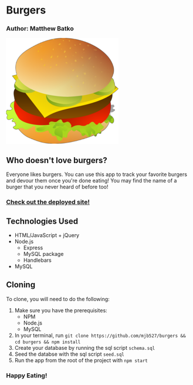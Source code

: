 # Burgers

### Author: Matthew Batko

![Eat-Da-Burger](https://raw.githubusercontent.com/mjb527/burgers/master/public/assets/img/burger.png "Eat-Da-Burger")

## Who doesn't love burgers?

Everyone likes burgers. You can use this app to track your favorite burgers and devour them once you're done eating! You may find the name of a burger that you never heard of before too!

### [Check out the deployed site!](https://eat-da-burger-mattb.herokuapp.com/)

## Technologies Used

* HTML/JavaScript + jQuery
* Node.js
    * Express
    * MySQL package
    * Handlebars
* MySQL

## Cloning
To clone, you will need to do the following:
1. Make sure you have the prerequisites:
    * NPM
    * Node.js
    * MySQL
2. In your terminal, run `git clone https://github.com/mjb527/burgers && cd burgers && npm install`
3. Create your database by running the sql script `schema.sql`
4. Seed the databse with the sql script `seed.sql`
5. Run the app from the root of the project with `npm start`

### Happy Eating!




